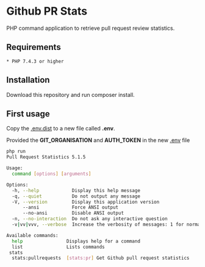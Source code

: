 Github PR Stats
========================

PHP command application to retrieve pull request review statistics.

Requirements
------------

    * PHP 7.4.3 or higher
    
Installation
------------

Download this repository and run composer install.

First usage
-----

Copy the [.env.dist](.env.dist) to a new file called **.env**.

Provided the **GIT_ORGANISATION** and **AUTH_TOKEN** in the new [.env](.env) file 


````bash
php run
Pull Request Statistics 5.1.5

Usage:
  command [options] [arguments]

Options:
  -h, --help            Display this help message
  -q, --quiet           Do not output any message
  -V, --version         Display this application version
      --ansi            Force ANSI output
      --no-ansi         Disable ANSI output
  -n, --no-interaction  Do not ask any interactive question
  -v|vv|vvv, --verbose  Increase the verbosity of messages: 1 for normal output, 2 for more verbose output and 3 for debug

Available commands:
  help                Displays help for a command
  list                Lists commands
 stats
  stats:pullrequests  [stats:pr] Get Github pull request statistics
````


